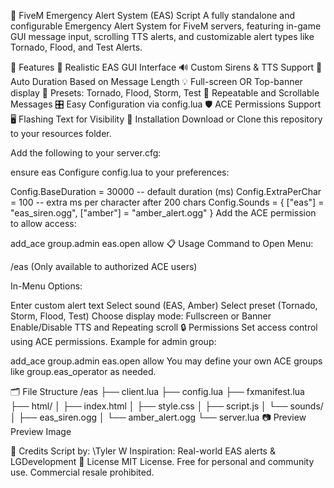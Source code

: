 📢 FiveM Emergency Alert System (EAS) Script
A fully standalone and configurable Emergency Alert System for FiveM servers, featuring in-game GUI message input, scrolling TTS alerts, and customizable alert types like Tornado, Flood, and Test Alerts.

🚀 Features
📜 Realistic EAS GUI Interface
🔊 Custom Sirens & TTS Support
🧠 Auto Duration Based on Message Length
💡 Full-screen OR Top-banner display
🧾 Presets: Tornado, Flood, Storm, Test
🔁 Repeatable and Scrollable Messages
🎛️ Easy Configuration via config.lua
🛡️ ACE Permissions Support
🖥️ Flashing Text for Visibility
🧩 Installation
Download or Clone this repository to your resources folder.

Add the following to your server.cfg:

ensure eas
Configure config.lua to your preferences:

Config.BaseDuration = 30000 -- default duration (ms)
Config.ExtraPerChar = 100   -- extra ms per character after 200 chars
Config.Sounds = {
  ["eas"] = "eas_siren.ogg",
  ["amber"] = "amber_alert.ogg"
}
Add the ACE permission to allow access:

add_ace group.admin eas.open allow
📋 Usage
Command to Open Menu:

/eas
(Only available to authorized ACE users)

In-Menu Options:

Enter custom alert text
Select sound (EAS, Amber)
Select preset (Tornado, Storm, Flood, Test)
Choose display mode: Fullscreen or Banner
Enable/Disable TTS and Repeating scroll
🔒 Permissions
Set access control using ACE permissions. Example for admin group:

add_ace group.admin eas.open allow
You may define your own ACE groups like group.eas_operator as needed.

🗂️ File Structure
/eas
├── client.lua
├── config.lua
├── fxmanifest.lua
├── html/
│   ├── index.html
│   ├── style.css
│   ├── script.js
│   └── sounds/
│       ├── eas_siren.ogg
│       └── amber_alert.ogg
└── server.lua
📷 Preview
Preview Image

🤝 Credits
Script by: \Tyler W
Inspiration: Real-world EAS alerts & LGDevelopment
📄 License
MIT License. Free for personal and community use. Commercial resale prohibited.
